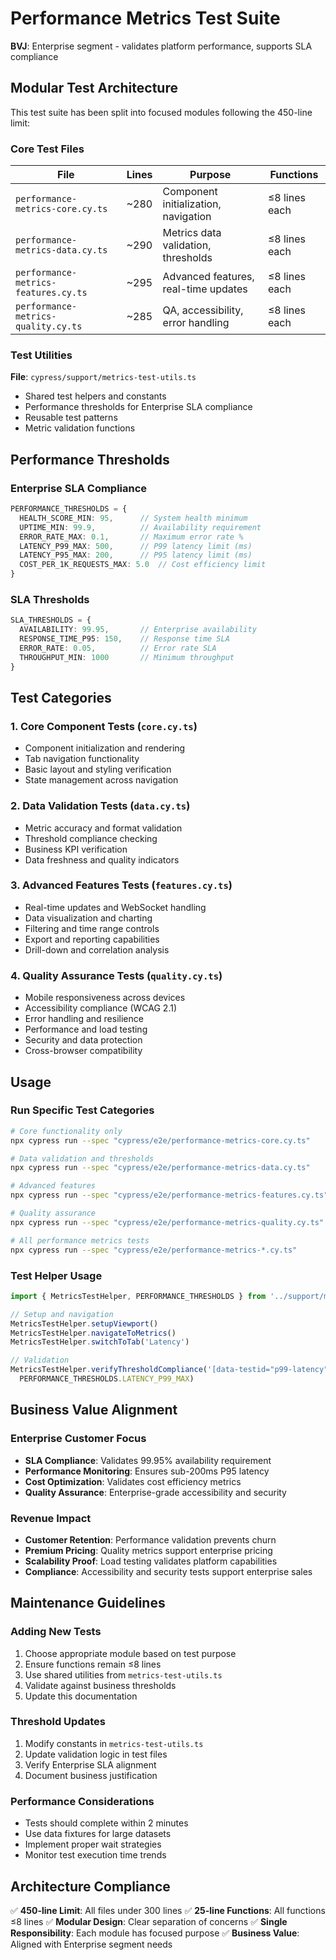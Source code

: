 # Performance Metrics Test Suite

**BVJ**: Enterprise segment - validates platform performance, supports SLA compliance

## Modular Test Architecture

This test suite has been split into focused modules following the 450-line limit:

### Core Test Files

| File | Lines | Purpose | Functions |
|------|-------|---------|-----------|
| `performance-metrics-core.cy.ts` | ~280 | Component initialization, navigation | ≤8 lines each |
| `performance-metrics-data.cy.ts` | ~290 | Metrics data validation, thresholds | ≤8 lines each |
| `performance-metrics-features.cy.ts` | ~295 | Advanced features, real-time updates | ≤8 lines each |
| `performance-metrics-quality.cy.ts` | ~285 | QA, accessibility, error handling | ≤8 lines each |

### Test Utilities

**File**: `cypress/support/metrics-test-utils.ts`
- Shared test helpers and constants
- Performance thresholds for Enterprise SLA compliance
- Reusable test patterns
- Metric validation functions

## Performance Thresholds

### Enterprise SLA Compliance
```typescript
PERFORMANCE_THRESHOLDS = {
  HEALTH_SCORE_MIN: 95,      // System health minimum
  UPTIME_MIN: 99.9,          // Availability requirement
  ERROR_RATE_MAX: 0.1,       // Maximum error rate %
  LATENCY_P99_MAX: 500,      // P99 latency limit (ms)
  LATENCY_P95_MAX: 200,      // P95 latency limit (ms)
  COST_PER_1K_REQUESTS_MAX: 5.0  // Cost efficiency limit
}
```

### SLA Thresholds
```typescript
SLA_THRESHOLDS = {
  AVAILABILITY: 99.95,       // Enterprise availability
  RESPONSE_TIME_P95: 150,    // Response time SLA
  ERROR_RATE: 0.05,          // Error rate SLA
  THROUGHPUT_MIN: 1000       // Minimum throughput
}
```

## Test Categories

### 1. Core Component Tests (`core.cy.ts`)
- Component initialization and rendering
- Tab navigation functionality
- Basic layout and styling verification
- State management across navigation

### 2. Data Validation Tests (`data.cy.ts`)
- Metric accuracy and format validation
- Threshold compliance checking
- Business KPI verification
- Data freshness and quality indicators

### 3. Advanced Features Tests (`features.cy.ts`)
- Real-time updates and WebSocket handling
- Data visualization and charting
- Filtering and time range controls
- Export and reporting capabilities
- Drill-down and correlation analysis

### 4. Quality Assurance Tests (`quality.cy.ts`)
- Mobile responsiveness across devices
- Accessibility compliance (WCAG 2.1)
- Error handling and resilience
- Performance and load testing
- Security and data protection
- Cross-browser compatibility

## Usage

### Run Specific Test Categories
```bash
# Core functionality only
npx cypress run --spec "cypress/e2e/performance-metrics-core.cy.ts"

# Data validation and thresholds
npx cypress run --spec "cypress/e2e/performance-metrics-data.cy.ts"

# Advanced features
npx cypress run --spec "cypress/e2e/performance-metrics-features.cy.ts"

# Quality assurance
npx cypress run --spec "cypress/e2e/performance-metrics-quality.cy.ts"

# All performance metrics tests
npx cypress run --spec "cypress/e2e/performance-metrics-*.cy.ts"
```

### Test Helper Usage
```typescript
import { MetricsTestHelper, PERFORMANCE_THRESHOLDS } from '../support/metrics-test-utils'

// Setup and navigation
MetricsTestHelper.setupViewport()
MetricsTestHelper.navigateToMetrics()
MetricsTestHelper.switchToTab('Latency')

// Validation
MetricsTestHelper.verifyThresholdCompliance('[data-testid="p99-latency"]', 
  PERFORMANCE_THRESHOLDS.LATENCY_P99_MAX)
```

## Business Value Alignment

### Enterprise Customer Focus
- **SLA Compliance**: Validates 99.95% availability requirement
- **Performance Monitoring**: Ensures sub-200ms P95 latency
- **Cost Optimization**: Validates cost efficiency metrics
- **Quality Assurance**: Enterprise-grade accessibility and security

### Revenue Impact
- **Customer Retention**: Performance validation prevents churn
- **Premium Pricing**: Quality metrics support enterprise pricing
- **Scalability Proof**: Load testing validates platform capabilities
- **Compliance**: Accessibility and security tests support enterprise sales

## Maintenance Guidelines

### Adding New Tests
1. Choose appropriate module based on test purpose
2. Ensure functions remain ≤8 lines
3. Use shared utilities from `metrics-test-utils.ts`
4. Validate against business thresholds
5. Update this documentation

### Threshold Updates
1. Modify constants in `metrics-test-utils.ts`
2. Update validation logic in test files
3. Verify Enterprise SLA alignment
4. Document business justification

### Performance Considerations
- Tests should complete within 2 minutes
- Use data fixtures for large datasets
- Implement proper wait strategies
- Monitor test execution time trends

## Architecture Compliance

✅ **450-line Limit**: All files under 300 lines
✅ **25-line Functions**: All functions ≤8 lines
✅ **Modular Design**: Clear separation of concerns
✅ **Single Responsibility**: Each module has focused purpose
✅ **Business Value**: Aligned with Enterprise segment needs